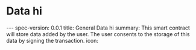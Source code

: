 <h1 class="clause">Data hi</h1>
---
spec-version: 0.0.1
title: General Data hi
summary: This smart contract will store data added by the user. The user consents to the storage of this data by signing the transaction.
icon: